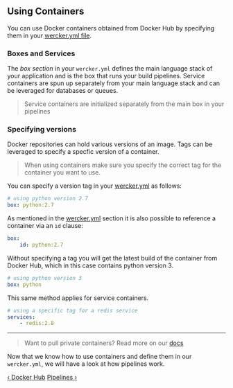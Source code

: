 ## Using Containers

You can use Docker containers obtained from Docker Hub by specifying them
in your [wercker.yml file](/learn/wercker-yml/introduction.html).

### Boxes and Services

The *box section* in your `wercker.yml` defines the main language stack
of your application and is the box that runs your build pipelines.
Service containers are spun up separately from your main language stack
and can be leveraged for databases or queues.

> Service containers are initialized separately from the main box in
your pipelines

### Specifying versions

Docker repositories can hold various versions of an image. Tags can be leveraged to specify a specfic version of a container.

> When using containers make sure you specify the correct tag for the
container you want to use.

You can specify a version tag in your
[wercker.yml](/learn/wercker-yml/introduction.html) as follows:

```yaml
# using python version 2.7
box: python:2.7
```

As mentioned in the
[wercker.yml](/learn/wercker-yml/introduction.html) section it is
also possible to reference a container via an `id` clause:

```yaml
box:
    id: python:2.7
```

Without specifying a tag you will get the latest build of the container
from Docker Hub, which in this case contains python version 3.

```yaml
# using python version 3
box: python
```

This same method applies for service containers.

```yaml
# using a specific tag for a redis service
services:
    - redis:2.8
```

- - -
> Want to pull private containers? Read more on our
> [docs](/docs/containers/private-containers.html)


Now that we know how to use containers and define them in our
`wercker.yml`, we will have a look at how pipelines work.

[&lsaquo; Docker Hub](/learn/containers/docker-hub.html "nav previous containers")
[Pipelines &rsaquo;](/learn/pipelines/introduction.html "nav next pipelines")
